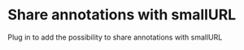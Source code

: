 Share annotations with smallURL
===============================

Plug in to add the possibility to share annotations with smallURL
